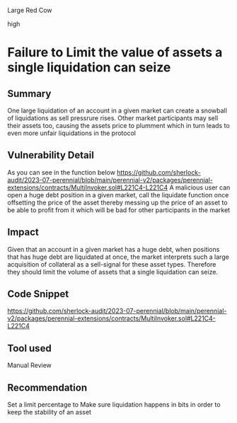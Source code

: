 Large Red Cow

high

# Failure to Limit the value of assets a single liquidation can seize
## Summary
One large liquidation of an account in a given market can create a snowball of liquidations as sell pressrure rises. Other market participants may sell their assets too, causing the assets price to plumment which in turn leads to even more unfair liquidations in the protocol

## Vulnerability Detail
As you can see in the function below 
https://github.com/sherlock-audit/2023-07-perennial/blob/main/perennial-v2/packages/perennial-extensions/contracts/MultiInvoker.sol#L221C4-L221C4
A malicious user can open a huge debt position in a given market, call the liquidate function once offsetting the price of the asset thereby messing up the price of an asset to be able to profit from it which will be bad for other participants in the market

## Impact
Given that an account in a given market has a huge debt, when positions that has huge debt are liquidated at once, the market interprets such a large acquisition of collateral as a sell-signal for these asset types. Therefore they should limit the volume of assets that a single liquidation can seize.

## Code Snippet
https://github.com/sherlock-audit/2023-07-perennial/blob/main/perennial-v2/packages/perennial-extensions/contracts/MultiInvoker.sol#L221C4-L221C4

## Tool used
Manual Review

## Recommendation
Set a limit percentage to Make sure liquidation happens in bits in order to keep the stability of an asset